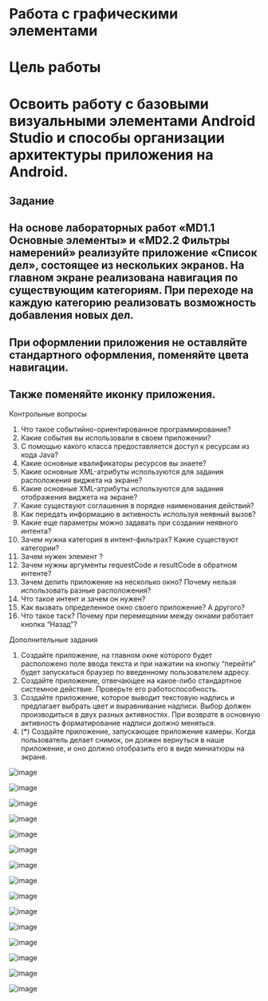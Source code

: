 # Работа с графическими элементами
# Цель работы
# Освоить работу с базовыми визуальными элементами Android Studio и способы организации архитектуры приложения на Android.
## Задание
## На основе лабораторных работ «MD1.1 Основные элементы» и «MD2.2 Фильтры намерений» реализуйте приложение «Список дел», состоящее из нескольких экранов. На главном экране реализована навигация по существующим категориям. При переходе на каждую категорию реализовать возможность добавления новых дел.
## При оформлении приложения не оставляйте стандартного оформления, поменяйте цвета навигации.
## Также поменяйте иконку приложения.

Контрольные вопросы
1.	Что такое событийно-ориентированное программирование?
2.	Какие события вы использовали в своем приложении?
3.	С помощью какого класса предоставляется доступ к ресурсам из кода Java?
4.	Какие основные квалификаторы ресурсов вы знаете?
5.	Какие основные XML-атрибуты используются для задания расположения виджета на экране?
6.	Какие основные XML-атрибуты используются для задания отображения виджета на экране?
7.	Какие существуют соглашения в порядке наименования действий?
8.	Как передать информацию в активность используя неявный вызов?
9.	Какие еще параметры можно задавать при создании неявного интента?
10.	Зачем нужна категория в интент-фильтрах? Какие существуют категории?
11.	Зачем нужен элемент  <requestFocus>?
12.	Зачем нужны аргументы requestCode и resultCode в обратном интенте?
13.	Зачем делить приложение на несколько окно? Почему нельзя использовать разные расположения?
14.	Что такое интент и зачем он нужен?
15.	Как вызвать определенное окно своего приложение? А другого?
16.	Что такое таск? Почему при перемещении между окнами работает кнопка “Назад”?

Дополнительные задания
1.	Создайте приложение, на главном окне которого будет расположено поле ввода текста и при нажатии на кнопку “перейти” будет запускаться браузер по введенному пользователем адресу.
2.	Создайте приложение, отвечающее на какое-либо стандартное системное действие. Проверьте его работоспособность.
3.	Создайте приложение, которое выводит текстовую надпись и предлагает выбрать цвет и выравнивание надписи. Выбор должен производиться в двух разных активностях. При возврате в основную активность форматирование надписи должно меняться. 
4.	(*) Создайте приложение, запускающее приложение камеры. Когда пользователь делает снимок, он должен вернуться в наше приложение, и оно должно отобразить его в виде миниатюры на экране.

![image](https://user-images.githubusercontent.com/92590831/146490801-853fc4ff-6cd2-4043-a555-3bb21c4e041f.png)
 
![image](https://user-images.githubusercontent.com/92590831/146490651-3bb8e965-a0dc-4219-b024-04d6db1b3ba3.png)

![image](https://user-images.githubusercontent.com/92590831/146490661-c15910d0-c328-4ab4-985a-afbe51ffd3e1.png)

![image](https://user-images.githubusercontent.com/92590831/146490673-d08169f4-16bc-4a67-a17a-70642c3ddd4c.png)

![image](https://user-images.githubusercontent.com/92590831/146490678-822231c7-f092-4b91-b048-c54c67fcfbca.png)

![image](https://user-images.githubusercontent.com/92590831/146490689-7ab66108-2673-4628-b54a-f6c138b56d4e.png)

![image](https://user-images.githubusercontent.com/92590831/146490698-35d97ccc-b33b-4cfc-8896-698e86c16c3c.png)

![image](https://user-images.githubusercontent.com/92590831/146490706-ac6baf68-b9e0-4814-b510-af7d77e7b0b8.png)

![image](https://user-images.githubusercontent.com/92590831/146490723-abe724be-a751-4f52-a856-18c3cb8e866f.png)

![image](https://user-images.githubusercontent.com/92590831/146490733-cac7c235-f0e6-44ab-b0f6-dd1d6a23f211.png)

![image](https://user-images.githubusercontent.com/92590831/146490742-b5ebee46-14f1-4538-bbcb-b0d8deb16339.png)

![image](https://user-images.githubusercontent.com/92590831/146490764-299d65a2-8086-4b91-92c6-003597696f20.png)

![image](https://user-images.githubusercontent.com/92590831/146490774-9b5cc1f4-5fdf-4db0-b207-4539450bd20f.png)

![image](https://user-images.githubusercontent.com/92590831/146490783-7ee0e60b-78b6-416c-b8a5-9ea2c77961fc.png)

![image](https://user-images.githubusercontent.com/92590831/146490791-a7f9bfa5-826f-4a38-a0ad-b7406c27f11b.png)

